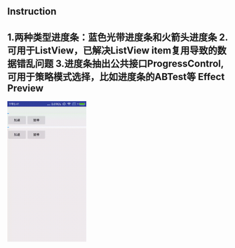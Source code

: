 Instruction
-
1.两种类型进度条：蓝色光带进度条和火箭头进度条
2.可用于ListView，已解决ListView item复用导致的数据错乱问题
3.进度条抽出公共接口ProgressControl,可用于策略模式选择，比如进度条的ABTest等
Effect Preview
-
<img src="https://github.com/vip001/ProgressView/blob/master/instruction/demo.gif" height="320px"/>

